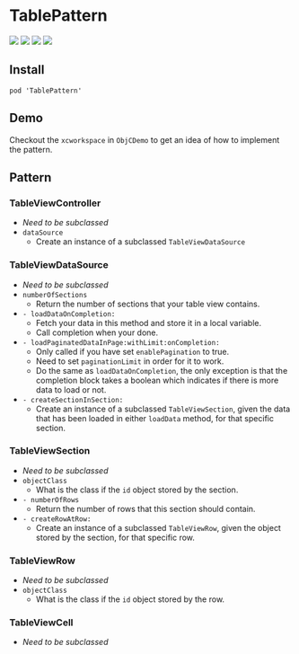 # TablePattern

[![](https://img.shields.io/badge/contact-@thematerik-blue.svg?style=flat-square)](http://twitter.com/thematerik)
[![](https://img.shields.io/cocoapods/v/TablePattern.svg?style=flat-square)](https://cocoapods.org/pods/TablePattern)
![](https://img.shields.io/cocoapods/p/TablePattern.svg?style=flat-square)
![](https://img.shields.io/cocoapods/l/TablePattern.svg?style=flat-square)

## Install

```
pod 'TablePattern'
```

## Demo

Checkout the `xcworkspace` in `ObjCDemo` to get an idea of how to implement the
pattern.

## Pattern

### TableViewController

  - *Need to be subclassed*
  - `dataSource`
    - Create an instance of a subclassed `TableViewDataSource`

### TableViewDataSource

  - *Need to be subclassed*
  - `numberOfSections`
    - Return the number of sections that your table view contains.
  - `- loadDataOnCompletion:`
    - Fetch your data in this method and store it in a local variable.
    - Call completion when your done.
  - `- loadPaginatedDataInPage:withLimit:onCompletion:`
    - Only called if you have set `enablePagination` to true.
    - Need to set `paginationLimit` in order for it to work.
    - Do the same as `loadDataOnCompletion`, the only exception is that the
      completion block takes a boolean which indicates if there is more data to
      load or not.
  - `- createSectionInSection:`
    - Create an instance of a subclassed `TableViewSection`, given the data
      that has been loaded in either `loadData` method, for that specific section.

### TableViewSection

  - *Need to be subclassed*
  - `objectClass`
    - What is the class if the `id` object stored by the section.
  - `- numberOfRows`
    - Return the number of rows that this section should contain.
  - `- createRowAtRow:`
    - Create an instance of a subclassed `TableViewRow`, given the
      object stored by the section, for that specific row.

### TableViewRow

  - *Need to be subclassed*
  - `objectClass`
    - What is the class if the `id` object stored by the row.

### TableViewCell

  - *Need to be subclassed*

